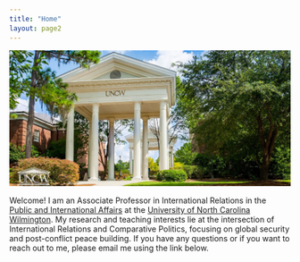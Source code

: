 ```yaml
---
title: "Home"
layout: page2
---
```

![alt text](./files/UNCWEntrance2.jpg)

Welcome! I am an Associate Professor in International Relations in the [Public and International Affairs](//https://uncw.edu/pia/) at the [University of North Carolina Wilmington](https://www.uncw.edu/). My research and teaching interests lie at the intersection of International Relations and Comparative Politics, focusing on global security and post-conflict peace building. If you have any questions or if you want to reach out to me, please email me using the link below.



<!-- Google tag (gtag.js) -->
<script async src="https://www.googletagmanager.com/gtag/js?id=G-44VMWXWKWE"></script>
<script>
  window.dataLayer = window.dataLayer || [];
  function gtag(){dataLayer.push(arguments);}
  gtag('js', new Date());

  gtag('config', 'G-44VMWXWKWE');
</script>

